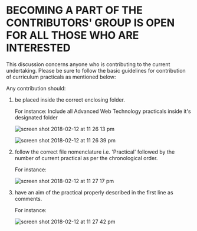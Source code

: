 # BECOMING A PART OF THE CONTRIBUTORS' GROUP IS OPEN FOR ALL THOSE WHO ARE INTERESTED

This discussion concerns anyone who is contributing to the current undertaking. 
Please be sure to follow the basic guidelines for contribution of curriculum practicals as mentioned below:

Any contribution should:
1. be placed inside the correct enclosing folder.

   For instance: Include all Advanced Web Technology practicals inside it's designated folder

   ![screen shot 2018-02-12 at 11 26 13 pm](https://user-images.githubusercontent.com/32997409/36111570-90a4f1ba-104c-11e8-9bc5-45aa83cdffb1.png)
   
   ![screen shot 2018-02-12 at 11 26 39 pm](https://user-images.githubusercontent.com/32997409/36111703-0cbfeb1a-104d-11e8-9531-38e91feab445.png)

2. follow the correct file nomenclature i.e. 'Practical' followed by the number of current practical as per the chronological    order.

   For instance: 
   
   ![screen shot 2018-02-12 at 11 27 17 pm](https://user-images.githubusercontent.com/32997409/36111711-111f1afa-104d-11e8-9ad9-9389793e8356.png)
   
3. have an aim of the practical properly described in the first line as comments.

   For instance:
   
   ![screen shot 2018-02-12 at 11 27 42 pm](https://user-images.githubusercontent.com/32997409/36111719-1539d8d2-104d-11e8-82ea-0cfdfe6e2d09.png)

